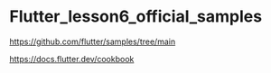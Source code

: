 # Flutter_lesson6_official_samples

https://github.com/flutter/samples/tree/main

https://docs.flutter.dev/cookbook
